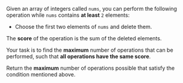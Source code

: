 Given an array of integers called `nums`, you can perform the following operation while `nums` contains **at least** `2` elements:

- Choose the first two elements of `nums` and delete them.

The **score** of the operation is the sum of the deleted elements.

Your task is to find the **maximum** number of operations that can be performed, such that **all operations have the same score**.

Return the **maximum** number of operations possible that satisfy the condition mentioned above.